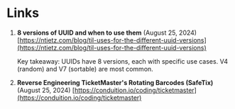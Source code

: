# Links

1. **8 versions of UUID and when to use them** (August 25, 2024)
   [https://ntietz.com/blog/til-uses-for-the-different-uuid-versions](https://ntietz.com/blog/til-uses-for-the-different-uuid-versions)

   Key takeaway: UUIDs have 8 versions, each with specific use cases. V4 (random) and V7 (sortable) are most common.

2. **Reverse Engineering TicketMaster's Rotating Barcodes (SafeTix)** (August 25, 2024)
   [https://conduition.io/coding/ticketmaster](https://conduition.io/coding/ticketmaster)
